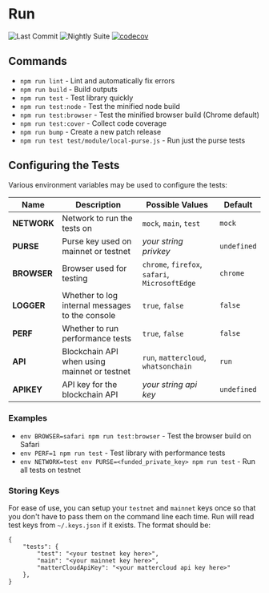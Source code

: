 # Run

![Last Commit](https://github.com/runonbitcoin/run/workflows/Last%20Commit/badge.svg) ![Nightly Suite](https://github.com/runonbitcoin/run/workflows/Nightly%20Suite/badge.svg) [![codecov](https://codecov.io/gh/runonbitcoin/run/branch/master/graph/badge.svg?token=VPXTBV9CQP)](https://codecov.io/gh/runonbitcoin/run)

## Commands

- `npm run lint` - Lint and automatically fix errors
- `npm run build` - Build outputs
- `npm run test` - Test library quickly
- `npm run test:node` - Test the minified node build
- `npm run test:browser` - Test the minified browser build (Chrome default)
- `npm run test:cover` - Collect code coverage
- `npm run bump` - Create a new patch release
- `npm run test test/module/local-purse.js` - Run just the purse tests

## Configuring the Tests

Various environment variables may be used to configure the tests:

| Name        | Description                                     | Possible Values                                | Default     |
|-------------|-------------------------------------------------|------------------------------------------------|-------------|
| **NETWORK** | Network to run the tests on                     | `mock`, `main`, `test`                         | `mock`      |
| **PURSE**   | Purse key used on mainnet or testnet            | *your string privkey*                          | `undefined` |
| **BROWSER** | Browser used for testing                        | `chrome`, `firefox`, `safari`, `MicrosoftEdge` | `chrome`    |
| **LOGGER**  | Whether to log internal messages to the console | `true`, `false`                                | `false`     |
| **PERF**    | Whether to run performance tests                | `true`, `false`                                | `false`     |
| **API**     | Blockchain API when using mainnet or testnet    | `run`, `mattercloud`, `whatsonchain`           | `run`       |
| **APIKEY**  | API key for the blockchain API                  | *your string api key*                          | `undefined` |

### Examples

- `env BROWSER=safari npm run test:browser` - Test the browser build on Safari
- `env PERF=1 npm run test` - Test library with performance tests
- `env NETWORK=test env PURSE=<funded_private_key> npm run test` - Run all tests on testnet

### Storing Keys

For ease of use, you can setup your `testnet` and `mainnet` keys once so that you don't have to pass them on the command line each time. Run will read test keys from `~/.keys.json` if it exists. The format should be:

```
{
    "tests": {
        "test": "<your testnet key here>",
        "main": "<your mainnet key here>",
        "matterCloudApiKey": "<your mattercloud api key here>"
    },
}
```